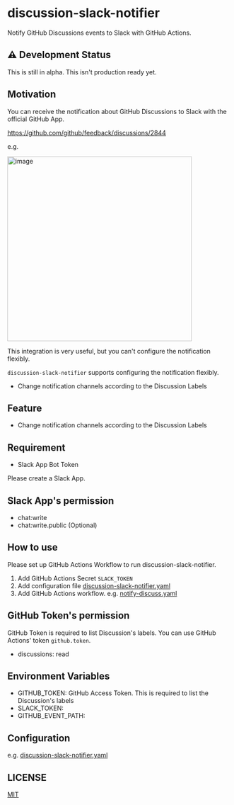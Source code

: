 # discussion-slack-notifier

Notify GitHub Discussions events to Slack with GitHub Actions.

## :warning: Development Status

This is still in alpha. This isn't production ready yet.

## Motivation

You can receive the notification about GitHub Discussions to Slack with the official GitHub App.

https://github.com/github/feedback/discussions/2844

e.g.

<img width="417" alt="image" src="https://user-images.githubusercontent.com/13323303/162709503-90875f17-8879-45e1-b47c-3bb59af20847.png">

This integration is very useful, but you can't configure the notification flexibly.

`discussion-slack-notifier` supports configuring the notification flexibly.

* Change notification channels according to the Discussion Labels

## Feature

* Change notification channels according to the Discussion Labels

## Requirement

* Slack App Bot Token

Please create a Slack App.

## Slack App's permission

* chat:write
* chat:write.public (Optional)

## How to use

Please set up GitHub Actions Workflow to run discussion-slack-notifier.

1. Add GitHub Actions Secret `SLACK_TOKEN`
1. Add configuration file [discussion-slack-notifier.yaml](discussion-slack-notifier.yaml)
1. Add GitHub Actions workflow. e.g. [notify-discuss.yaml](.github/workflows/notify-discuss.yaml)

## GitHub Token's permission

GitHub Token is required to list Discussion's labels.
You can use GitHub Actions' token `github.token`.

* discussions: read

## Environment Variables

* GITHUB_TOKEN: GitHub Access Token. This is required to list the Discussion's labels
* SLACK_TOKEN: 
* GITHUB_EVENT_PATH: 

## Configuration

e.g. [discussion-slack-notifier.yaml](discussion-slack-notifier.yaml)

## LICENSE

[MIT](LICENSE)
